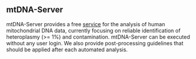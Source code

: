## mtDNA-Server

mtDNA-Server provides a free [service](http://mtdna-server.uibk.ac.at) for the analysis of human mitochondrial DNA data, currently focusing on reliable identification of heteroplasmy (>= 1%) and contamination. mtDNA-Server can be executed without any user login. We also provide post-processing guidelines that should be applied after each automated analysis.  
